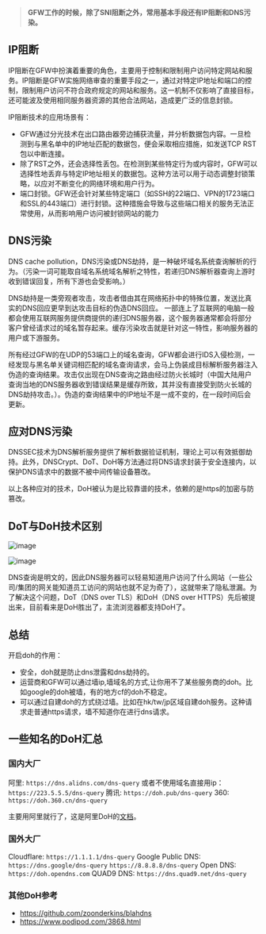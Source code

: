 > **GFW工作的时候，除了SNI阻断之外，常用基本手段还有IP阻断和DNS污染。**

## IP阻断
IP阻断在GFW中扮演着重要的角色，主要用于控制和限制用户访问特定网站和服务。IP阻断是GFW实施网络审查的重要手段之一，通过对特定IP地址和端口的控制，限制用户访问不符合政府规定的网站和服务。这一机制不仅影响了直接目标，还可能波及使用相同服务器资源的其他合法网站，造成更广泛的信息封锁。

IP阻断技术的应用场景有：

- GFW通过分光技术在出口路由器旁边捕获流量，并分析数据包内容。一旦检测到与黑名单中的IP地址匹配的数据包，便会采取相应措施，如发送TCP RST包以中断连接。
- 除了RST之外，还会选择性丢包。在检测到某些特定行为或内容时，GFW可以选择性地丢弃与特定IP地址相关的数据包。这种方法可以用于动态调整封锁策略，以应对不断变化的网络环境和用户行为。
- 端口封锁。GFW还会针对某些特定端口（如SSH的22端口、VPN的1723端口和SSL的443端口）进行封锁。这种措施会导致与这些端口相关的服务无法正常使用，从而影响用户访问被封锁网站的能力

## DNS污染
DNS cache pollution，DNS污染或DNS劫持，是一种破坏域名系统查询解析的行为。（污染一词可能取自域名系统域名解析之特性，若递归DNS解析器查询上游时收到错误回复，所有下游也会受影响。）

DNS劫持是一类旁观者攻击，攻击者借由其在网络拓扑中的特殊位置，发送比真实的DNS回应更早到达攻击目标的伪造DNS回应。 一部连上了互联网的电脑一般都会使用互联网服务提供商提供的递归DNS服务器，这个服务器通常都会将部分客户曾经请求过的域名暂存起来。缓存污染攻击就是针对这一特性，影响服务器的用户或下游服务。

所有经过GFW的在UDP的53端口上的域名查询，GFW都会进行IDS入侵检测，一经发现与黑名单关键词相匹配的域名查询请求，会马上伪装成目标解析服务器注入伪造的查询结果。攻击仅出现在DNS查询之路由经过防火长城时（中国大陆用户查询当地的DNS服务器收到错误结果是缓存所致，其并没有直接受到防火长城的DNS劫持攻击。）。伪造的查询结果中的IP地址不是一成不变的，在一段时间后会更新。

## 应对DNS污染
DNSSEC技术为DNS解析服务提供了解析数据验证机制，理论上可以有效抵御劫持。此外，DNSCrypt、DoT、DoH等方法通过将DNS请求封装于安全连接内，以保护DNS请求中的数据不被中间传输设备篡改。

以上各种应对的技术，DoH被认为是比较靠谱的技术，依赖的是https的加密与防篡改。

## DoT与DoH技术区别
![image](https://github.com/user-attachments/assets/daf98096-8849-4134-bd37-3e1e40e2fd05)

![image](https://github.com/user-attachments/assets/87e42923-c4c4-4c58-a5e6-560e1363c252)

DNS查询是明文的，因此DNS服务器可以轻易知道用户访问了什么网站（一些公司/集团的网关能知道员工访问的网站也就不足为奇了），这就带来了隐私泄漏。为了解决这个问题，DoT（DNS over TLS）和DoH（DNS over HTTPS）先后被提出来，目前看来是DoH胜出了，主流浏览器都支持DoH了。

## 总结
开启doh的作用：

- 安全，doh就是防止dns泄露和dns劫持的。
- 运营商和GFW可以通过墙ip,墙域名的方式,让你用不了某些服务商的doh。比如google的doh被墙，有的地方cf的doh不稳定。
- 可以通过自建doh的方式绕过墙。比如在hk/tw/jp区域自建doh服务。这种请求走普通https请求，墙不知道你在进行dns请求。

## 一些知名的DoH汇总
### 国内大厂
阿里: `https://dns.alidns.com/dns-query`  或者不使用域名直接用ip： `https://223.5.5.5/dns-query`
腾讯: `https://doh.pub/dns-query`
360: `https://doh.360.cn/dns-query`

主要用阿里就行了，这是阿里DoH的[文档](https://alidns.com/articles/6018321800a44d0e45e90d71)。

### 国外大厂
Cloudflare: `https://1.1.1.1/dns-query`
Google Public DNS: `https://dns.google/dns-query`   `https://8.8.8.8/dns-query`
Open DNS: `https://doh.opendns.com`
QUAD9 DNS: `https://dns.quad9.net/dns-query`

### 其他DoH参考

- https://github.com/zoonderkins/blahdns
- https://www.podipod.com/3868.html
